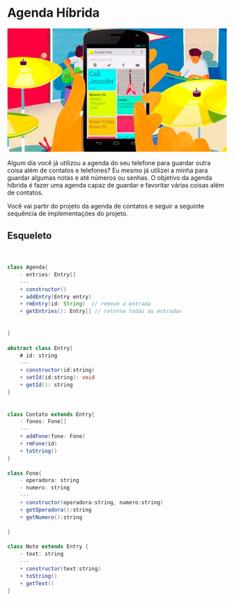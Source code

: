 # Agenda Híbrida
![](figura.jpg)


Algum dia você já utilizou a agenda do seu telefone para guardar outra coisa além de contatos e telefones? Eu mesmo já utilizei a minha para guardar algumas notas e até números ou senhas. O objetivo da agenda híbrida é fazer uma agenda capaz de guardar e favoritar várias coisas além de contatos.

Você vai partir do projeto da agenda de contatos e seguir a seguinte sequência de implementações do projeto.


## Esqueleto

```java


class Agenda{
    - entries: Entry[]
    ---
    + constructor()
    + addEntry(Entry entry)
    + rmEntry(id: String)  // remove a entrada
    + getEntries(): Entry[] // retorna todas as entradas

    
}

abstract class Entry{
    # id: string
    ---
    + constructor(id:string)
    + setId(id:string): void
    + getId(): string    
}


class Contato extends Entry{
    - fones: Fone[]
    ---
    + addFone(fone: Fone)
    + rmFone(id)
    + toString()
}

class Fone{
    - operadora: string
    - numero: string
    ---
    + constructor(operadora:string, numero:string)
    + getOperadora():string
    + getNumero():string

}

class Note extends Entry {
    - text: string    
    ---
    + constructor(text:string)
    + toString()
    + getText()
}




```